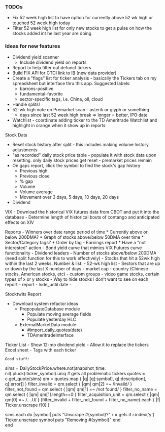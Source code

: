 ### TODOs

* Fix 52 week high list to have option for currently above 52 wk high or touched 52 week high today
* Filter 52 week high list for only new stocks to get a pulse on how the stocks added int he last year are doing.

### Ideas for new features

* Dividend yield scanner
  - Include dividend yield on reports
* Report to help filter out defunct tickers
* Build FIX API for CTCI link to IB (new data provider)
* Create a "flags" list for ticker analysis - basically the Tickers tab on my spreadsheet but interface thru this app. Suggested labels:
    - barrons-positive
    - fundamental-favorite
    - sector-specific tags, i.e. China, oil, cloud
* Handle splits!
* 52-wk high note on Premarket scan - asterik or glyph or something
  * days since last 52 week high break => longer = better, IPO date
* Watchlist - coordinate adding ticker to the TD Ameritrade Watchlist and highlight in orange when it show up in reports


Stock Data
* Reset stock history after split - this includes making volume history adjustments
* "as recorded" daily stock price table - populate it with stock data upon resetting. only daily stock prices 
  get reset - premarket prices remain
* On gaps report, click the symbol to find the stock's gap history
  - Previous high
  - Previous close
  - % gap
  - Volume
  - Volume average
  - Movement over 3 days, 5 days, 10 days, 20 days
* Dividend  


VIX
    - Download the historical VIX futures data from CBOT and put it into the database
        - Determine length of historical bouts of contango and anticipated effects on XIV


Reports
    - Winners over date range period of time
        * Currently above or below 200DMA?
        * Graph of stocks above/below 50DMA over time
        * Sector/Category tags?
        * Order by tag
    - Earnings report
        * Have a "not interested" action
    - Bond yield curve that mimics VIX Futures curve functionality
    - Dividend leaders
    - Number of stocks above/below 200DMA (need split function for this to work effectively)
    - Stocks that hit a 52wk high within the last 2 weeks. Number & list.
    - 52-wk high list
    - Sectors that are up or down by the last X number of days
      - market cap
      - country (Chinese stocks, American stocks, etc)
      - custom groups - video game stocks, certain types of x or y stocks
    - Way to hide stocks I don't want to see on each report - report - hide_until date
    -  

    
Stocktwits Report

* Download system refactor ideas
    - PrepopulateDatabase module
        - Populate moving average fields
        - Populate yesterday HLC 
    - ExternalMarketData module
        - \#import_daily_quotes(date)
        - TDAmeritradeInterface

Ticker List
    - Show 12-mo dividend yield
    - Allow it to replace the tickers Excel sheet
    - Tags with each ticker
    
    
    
    Good stuff:
sims = DailyStockPrice.where.not(snapshot_time: nil).pluck(:ticker_symbol).uniq  # gets all problematic tickers
quotes = c.get_quote(sims)
qm = quotes.map { |q| [q[:symbol], q[:description], q[:error]] }
filter_invalid = qm.select { |qm| qm[2] =~ /Invalid/ }
filter_not_found = qm.select { |qm| qm[1] =~ /not found/ }
filter_no_name = qm.select { |qm| qm[1].length==0 }
filter_acquisition_unit = qm.select { |qm| qm[0] =~ /....U/ } 
(filter_invalid + filter_not_found + filter_no_name).each { |f| Ticker.unscrape f[0] }

sims.each do |symbol|
   puts "Unscrape #{symbol}?"
   r = gets
   if r.index('y')
     Ticker.unscrape symbol
     puts "Removing #{symbol}"
   end  
end  
            
